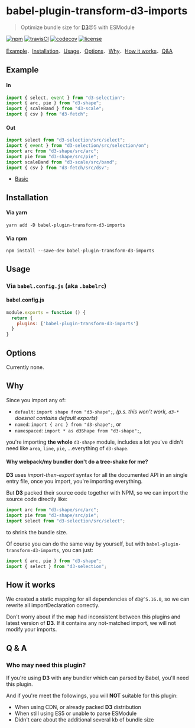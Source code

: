 babel-plugin-transform-d3-imports
=================================
> Optimize bundle size for [D3][d3js_github]@5 with ESModule

[d3js_github]: https://github.com/d3/d3

[![npm](https://img.shields.io/npm/v/babel-plugin-transform-d3-imports.svg)](https://www.npmjs.com/package/babel-plugin-transform-d3-imports)
[![travisCI](https://img.shields.io/travis/shirohana/babel-plugin-transform-d3-imports.svg)](https://travis-ci.org/github/shirohana/babel-plugin-transform-d3-imports)
[![codecov](https://codecov.io/gh/shirohana/babel-plugin-transform-d3-imports/branch/develop/graph/badge.svg)](https://codecov.io/gh/shirohana/babel-plugin-transform-d3-imports)
[![license](https://img.shields.io/npm/l/babel-plugin-transform-d3-imports.svg)](https://www.npmjs.com/package/babel-plugin-transform-d3-imports)

[Example][]．[Installation][]．[Usage][]．[Options][]．[Why][]．[How it works][]．[Q&A][]

[Example]: #user-content-example
[Installation]: #user-content-example
[Usage]: #user-content-usage
[Options]: #user-content-options
[Why]: #user-content-why
[How it works]: #user-content-how-it-works
[Q&A]: #user-content-q--a

Example
-------

#### In
```javascript
import { select, event } from "d3-selection";
import { arc, pie } from "d3-shape";
import { scaleBand } from "d3-scale";
import { csv } from "d3-fetch";
```

#### Out
```javascript
import select from "d3-selection/src/select";
import { event } from "d3-selection/src/selection/on";
import arc from "d3-shape/src/arc";
import pie from "d3-shape/src/pie";
import scaleBand from "d3-scale/src/band";
import { csv } from "d3-fetch/src/dsv";
```

- [Basic](https://github.com/shirohana/babel-plugin-transform-d3-imports/tree/develop/example/basic)

Installation
------------

#### Via yarn
```shell
yarn add -D babel-plugin-transform-d3-imports
```

#### Via npm
```shell
npm install --save-dev babel-plugin-transform-d3-imports
```

Usage
-----

### Via `babel.config.js` (aka `.babelrc`)

#### babel.config.js
```javascript
module.exports = function () {
  return {
    plugins: ['babel-plugin-transform-d3-imports']
  }
}
```

Options
-------

Currently none.

Why
---

Since you import any of:

- `default`: `import shape from "d3-shape";`,
    _(p.s. this won't work, `d3-*` doesnot contains default exports)_
- `named`: `import { arc } from "d3-shape";`, or
- `namespaced`: `import * as d3Shape from "d3-shape";`,

you're importing **the whole** `d3-shape` module, includes a lot you've didn't need
like `area`, `line`, `pie`, ...everything of `d3-shape`.

#### Why webpack/my bundler don't do a tree-shake for me?
**D3** uses _import-then-export_ syntax for all the documented API in an single
  entry file, once you import, you're importing everything.

But **D3** packed their source code together with NPM, so we can import
  the source code directly like:

```javascript
import arc from "d3-shape/src/arc";
import pie from "d3-shape/src/pie";
import select from "d3-selection/src/select";
```

to shrink the bundle size.

Of course you can do the same way by yourself, but
  with `babel-plugin-transform-d3-imports`, you can just:

```javascript
import { arc, pie } from "d3-shape";
import { select } from "d3-selection";
```

How it works
------------

We created a static mapping for all dependencies of `d3@^5.16.0`, so we can
rewrite all importDeclaration correctly.

Don't worry about if the map had inconsistent between this plugins and latest
version of **D3**. If it contains any not-matched import, we will not modify
your imports.

Q & A
-----

### Who may need this plugin?
If you're using **D3** with any bundler which can parsed by Babel,
  you'll need this plugin.

And if you're meet the followings, you will **NOT** suitable for this plugin:

- When using CDN, or already packed **D3** distribution
- When still using ES5 or unable to parse ESModule
- Didn't care about the additional several kb of bundle size
